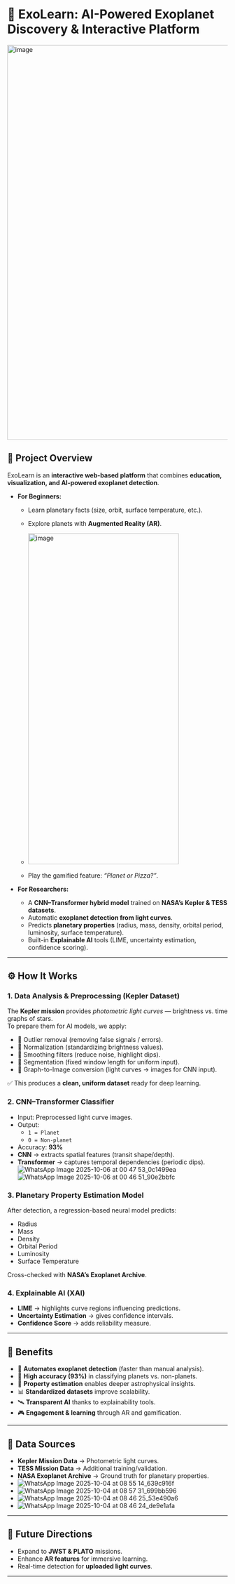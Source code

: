 # 🌌 ExoLearn: AI-Powered Exoplanet Discovery & Interactive Platform  
<img width="1874" height="900" alt="image" src="https://github.com/user-attachments/assets/e85784e2-a694-4877-8306-e1c6d699a633" />


## 📖 Project Overview  
ExoLearn is an **interactive web-based platform** that combines **education, visualization, and AI-powered exoplanet detection**.  

- **For Beginners:**  
  - Learn planetary facts (size, orbit, surface temperature, etc.).  
  - Explore planets with **Augmented Reality (AR)**.
  - <img width="344" height="754" alt="image" src="https://github.com/user-attachments/assets/6adc88a6-f327-4a6d-af1c-9d9b5145aa12" />

  - Play the gamified feature: *“Planet or Pizza?”*.  

- **For Researchers:**  
  - A **CNN–Transformer hybrid model** trained on **NASA’s Kepler & TESS datasets**.  
  - Automatic **exoplanet detection from light curves**.  
  - Predicts **planetary properties** (radius, mass, density, orbital period, luminosity, surface temperature).  
  - Built-in **Explainable AI** tools (LIME, uncertainty estimation, confidence scoring).  

---

## ⚙️ How It Works  

### 1. Data Analysis & Preprocessing (Kepler Dataset)  
The **Kepler mission** provides *photometric light curves* — brightness vs. time graphs of stars.  
To prepare them for AI models, we apply:  

- 🔹 Outlier removal (removing false signals / errors).  
- 🔹 Normalization (standardizing brightness values).  
- 🔹 Smoothing filters (reduce noise, highlight dips).  
- 🔹 Segmentation (fixed window length for uniform input).  
- 🔹 Graph-to-Image conversion (light curves → images for CNN input).  

✅ This produces a **clean, uniform dataset** ready for deep learning.  

### 2. CNN–Transformer Classifier  
- Input: Preprocessed light curve images.  
- Output:  
  - `1 = Planet`  
  - `0 = Non-planet`  
- Accuracy: **93%**  
- **CNN** → extracts spatial features (transit shape/depth).  
- **Transformer** → captures temporal dependencies (periodic dips).
![WhatsApp Image 2025-10-06 at 00 47 53_0c1499ea](https://github.com/user-attachments/assets/aaa7a3f4-ee8a-493e-833e-292980e5815e)
![WhatsApp Image 2025-10-06 at 00 46 51_90e2bbfc](https://github.com/user-attachments/assets/78ccc2c0-0aa3-4625-a9cb-d702a3be9146)




### 3. Planetary Property Estimation Model  
After detection, a regression-based neural model predicts:  
- Radius  
- Mass  
- Density  
- Orbital Period  
- Luminosity  
- Surface Temperature  

Cross-checked with **NASA’s Exoplanet Archive**.  

### 4. Explainable AI (XAI)  
- **LIME** → highlights curve regions influencing predictions.  
- **Uncertainty Estimation** → gives confidence intervals.  
- **Confidence Score** → adds reliability measure.  

---

## 🌟 Benefits  

- 🚀 **Automates exoplanet detection** (faster than manual analysis).  
- 🎯 **High accuracy (93%)** in classifying planets vs. non-planets.  
- 🔬 **Property estimation** enables deeper astrophysical insights.  
- 📊 **Standardized datasets** improve scalability.  
- 🛰️ **Transparent AI** thanks to explainability tools.  
- 🎮 **Engagement & learning** through AR and gamification.  

---

## 📂 Data Sources  

- **Kepler Mission Data** → Photometric light curves.  
- **TESS Mission Data** → Additional training/validation.  
- **NASA Exoplanet Archive** → Ground truth for planetary properties.
- ![WhatsApp Image 2025-10-04 at 08 55 14_639c916f](https://github.com/user-attachments/assets/1930e347-b11c-4a15-922f-fa3a98aff9b4)
- ![WhatsApp Image 2025-10-04 at 08 57 31_699bb596](https://github.com/user-attachments/assets/038aecbf-77b6-4f47-82c4-9cb8bb6b418c)
- ![WhatsApp Image 2025-10-04 at 08 46 25_53e490a6](https://github.com/user-attachments/assets/aa37ca03-7595-4d0b-88f7-7d2dcbd989f0)
- ![WhatsApp Image 2025-10-04 at 08 46 24_de9e1afa](https://github.com/user-attachments/assets/cf184c28-62f3-48ef-a5bc-b1f1fa68a5b5)





---

## 🚀 Future Directions  

- Expand to **JWST & PLATO** missions.  
- Enhance **AR features** for immersive learning.  
- Real-time detection for **uploaded light curves**.  

---

